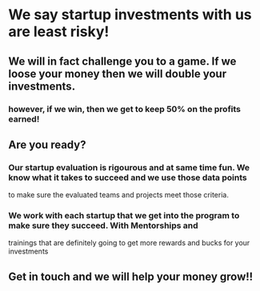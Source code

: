 # We say startup investments with us are least risky!
## We will in fact challenge you to a game. If we loose your money then we will double your investments. 
### however, if we win, then we get to keep 50% on the profits earned! 

## Are you ready?

### Our startup evaluation is rigourous and at same time fun. We know what it takes to succeed and we use those data points
to make sure the evaluated teams and projects meet those criteria.

### We work with each startup that we get into the program to make sure they succeed. With Mentorships and 
trainings that are definitely going to get more rewards and bucks for your investments

## Get in touch and we will help your money grow!! 
